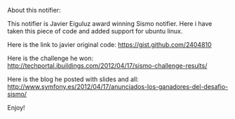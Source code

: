 About this notifier:

This notifier is Javier Eiguluz award winning Sismo notifier.
Here i have taken this piece of code and added support for ubuntu linux.

Here is the link to javier original code: https://gist.github.com/2404810

Here is the challenge he won: http://techportal.ibuildings.com/2012/04/17/sismo-challenge-results/

Here is the blog he posted with slides and all: http://www.symfony.es/2012/04/17/anunciados-los-ganadores-del-desafio-sismo/

Enjoy!

